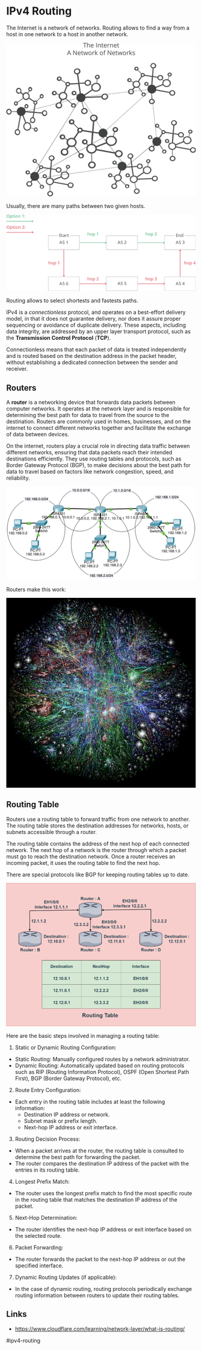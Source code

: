 # IPv4 Routing

The Internet is a network of networks. Routing allows to find a way from a host in one network to a host in another network.

![Network of networks](_images/network-of-networks.svg)

Usually, there are many paths between two given hosts.

![Paths](_images/paths.svg)

Routing allows to select shortests and fastests paths.

IPv4 is a _connectionless_ protocol, and operates on a best-effort delivery model, in that it does not guarantee delivery, nor does it assure proper sequencing or avoidance of duplicate delivery. These aspects, including data integrity, are addressed by an upper layer transport protocol, such as the __Transmission Control Protocol__ (__TCP__).

Connectionless means that each packet of data is treated independently and is routed based on the destination address in the packet header, without establishing a dedicated connection between the sender and receiver.

## Routers

A __router__ is a networking device that forwards data packets between computer networks. It operates at the network layer and is responsible for determining the best path for data to travel from the source to the destination. Routers are commonly used in homes, businesses, and on the internet to connect different networks together and facilitate the exchange of data between devices.

On the internet, routers play a crucial role in directing data traffic between different networks, ensuring that data packets reach their intended destinations efficiently. They use routing tables and protocols, such as Border Gateway Protocol (BGP), to make decisions about the best path for data to travel based on factors like network congestion, speed, and reliability.

![Routers](_images/routers-networks.png)

Routers make this work:

![Routers in the internet](_images/routers-internet.pbm)

## Routing Table

Routers use a routing table to forward traffic from one network to another. The routing table stores the destination addresses for networks, hosts, or subnets accessible through a router.

The routing table contains the address of the next hop of each connected network. The next hop of a network is the router through which a packet must go to reach the destination network. Once a router receives an incoming packet, it uses the routing table to find the next hop.

There are special protocols like BGP for keeping routing tables up to date.

![Routing table](_images/routing-table.png)

Here are the basic steps involved in managing a routing table:

1. Static or Dynamic Routing Configuration:

* Static Routing: Manually configured routes by a network administrator.
* Dynamic Routing: Automatically updated based on routing protocols such as RIP (Routing Information Protocol), OSPF (Open Shortest Path First), BGP (Border Gateway Protocol), etc.


2. Route Entry Configuration:

* Each entry in the routing table includes at least the following information:
  * Destination IP address or network.
  * Subnet mask or prefix length.
  * Next-hop IP address or exit interface.


3. Routing Decision Process:

* When a packet arrives at the router, the routing table is consulted to determine the best path for forwarding the packet.
* The router compares the destination IP address of the packet with the entries in its routing table.


4. Longest Prefix Match:

* The router uses the longest prefix match to find the most specific route in the routing table that matches the destination IP address of the packet.

5. Next-Hop Determination:

* The router identifies the next-hop IP address or exit interface based on the selected route.


6. Packet Forwarding:

* The router forwards the packet to the next-hop IP address or out the specified interface.


7. Dynamic Routing Updates (if applicable):

* In the case of dynamic routing, routing protocols periodically exchange routing information between routers to update their routing tables.

## Links

* https://www.cloudflare.com/learning/network-layer/what-is-routing/

#ipv4-routing
